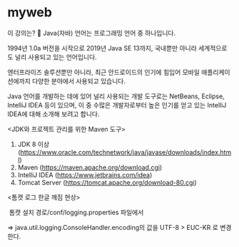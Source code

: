 # myweb

이 강의는? 📖
Java(자바) 언어는 프로그래밍 언어 중 하나입니다. 

1994년 1.0a 버전을 시작으로 2019년 Java SE 13까지, 국내뿐만 아니라 세계적으로도 널리 사용되고 있는 언어입니다.

엔터프라이즈 솔루션뿐만 아니라, 최근 안드로이드의 인기에 힘입어 모바일 애플리케이션에까지 다양한 분야에서 사용되고 있습니다.

Java 언어를 개발하는 데에 있어 널리 사용되는 개발 도구로는 NetBeans, Eclipse, IntelliJ IDEA 등이 있으며, 이 중 수많은 개발자로부터 높은 인기를 얻고 있는 IntelliJ IDEA에 대해 소개해 보려고 합니다.



<JDK와 프로젝트 관리를 위한 Maven 도구>

1. JDK 8 이상 (https://www.oracle.com/technetwork/java/javase/downloads/index.html)
2. Maven (https://maven.apache.org/download.cgi)
3. IntelliJ IDEA (https://www.jetbrains.com/idea)
4. Tomcat Server (https://tomcat.apache.org/download-80.cgi)



<톰캣 로그 한글 깨짐 현상>

​ 톰캣 설치 경로/conf/logging.properties  파일에서 

=>   java.util.logging.ConsoleHandler.encoding의 값을 UTF-8 > EUC-KR 로 변경한다.

